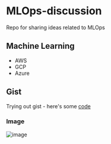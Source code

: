 # MLOps-discussion
Repo for sharing ideas related to MLOps

## Machine Learning

* AWS
* GCP
* Azure

## Gist

Trying out gist - here's some [code](https://gist.github.com/dwerth/7777fdeee3b4bdf701247911d8b0e3c5)


### Image
![image](https://github.com/dwerth/MLOps-discussion/assets/44788977/7862b868-22bd-49c7-8e0d-add26f13b56e)
